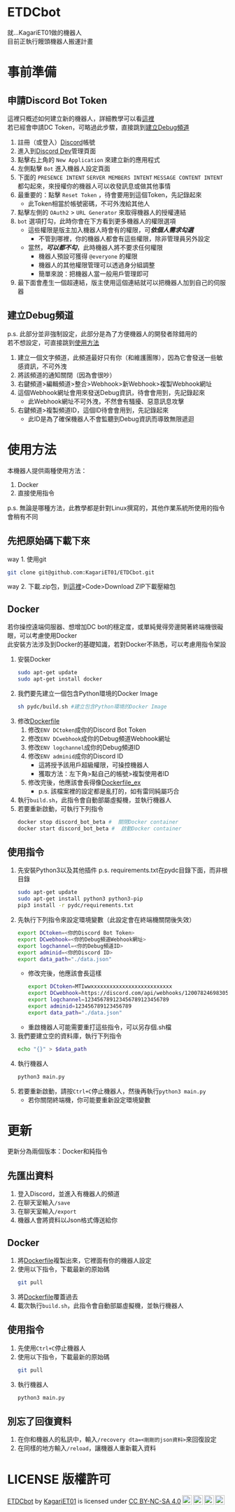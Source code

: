 # ETDCbot

就...KagariET01做的機器人  
目前正執行饅頭機器人搬運計畫  

# 事前準備

## 申請Discord Bot Token

這裡只概述如何建立新的機器人，詳細教學可以看[這裡](https://github.com/KagariET01/DCbot_note)  
若已經會申請DC Token，可略過此步驟，直接跳到[建立Debug頻道](#建立Debug頻道)

1. 註冊（或登入）[Discord][Discord]帳號
1. 進入到[Discord Dev][Discord Dev]管理頁面
1. 點擊右上角的 `New Application` 來建立新的應用程式
1. 左側點擊 `Bot` 進入機器人設定頁面
1. 下面的 `PRESENCE INTENT` `SERVER MEMBERS INTENT` `MESSAGE CONTENT INTENT` 都勾起來，來授權你的機器人可以收發訊息或做其他事情
1. 最重要的：點擊 `Reset Token` ，待會要用到這個Token，先記錄起來
	- 此Token相當於帳號密碼，不可外洩給其他人
1. 點擊左側的 `OAuth2` > `URL Generator` 來取得機器人的授權連結
1. `bot` 選項打勾，此時你會在下方看到更多機器人的權限選項  
	- 這些權限是版主加入機器人時會有的權限，可***依個人需求勾選***
		- 不管到哪裡，你的機器人都會有這些權限，除非管理員另外設定
	- 當然，***可以都不勾***，此時機器人將不要求任何權限
		- 機器人預設可獲得 `@everyone` 的權限
		- 機器人的其他權限管理可以透過身分組調整
		- 簡單來說：把機器人當一般用戶管理即可
1. 最下面會產生一個超連結，版主使用這個連結就可以把機器人加到自己的伺服器

## 建立Debug頻道

p.s. 此部分並非強制設定，此部分是為了方便機器人的開發者除錯用的  
若不想設定，可直接跳到[使用方法](#使用方法)

1. 建立一個文字頻道，此頻道最好只有你（和維護團隊），因為它會發送一些敏感資訊，不可外洩
1. 將該頻道的通知關閉（因為會很吵）
1. 右鍵頻道>編輯頻道>整合>Webhook>新Webhook>複製Webhook網址
1. 這個Webhook網址會用來發送Debug資訊，待會會用到，先記錄起來
	- 此Webhook網址不可外洩，不然會有騷擾、惡意訊息攻擊
1. 右鍵頻道>複製頻道ID，這個ID待會會用到，先記錄起來
	- 此ID是為了確保機器人不會監聽到Debug資訊而導致無限遞迴

# 使用方法

本機器人提供兩種使用方法：

1. Docker
2. 直接使用指令

p.s. 無論是哪種方法，此教學都是針對Linux撰寫的，其他作業系統所使用的指令會稍有不同

## 先把原始碼下載下來

way 1. 使用git
```bash
git clone git@github.com:KagariET01/ETDCbot.git
```
way 2. 下載.zip包，到[這裡][rp]>Code>Download ZIP下載壓縮包

## Docker

若你操控遠端伺服器、想增加DC bot的穩定度，或單純覺得旁邊開著終端機很礙眼，可以考慮使用Docker  
此安裝方法涉及到Docker的基礎知識，若對Docker不熟悉，可以考慮用指令架設  

1. 安裝Docker  
	```bash
	sudo apt-get update
	sudo apt-get install docker
	```
1. 我們要先建立一個包含Python環境的Docker Image
	```bash
	sh pydc/build.sh #建立包含Python環境的Docker Image
	```
1. 修改[Dockerfile][Dockerfile]  
	1. 修改`ENV DCtoken`成你的Discord Bot Token
	1. 修改`ENV DCwebhook`成你的Debug頻道Webhook網址
	1. 修改`ENV logchannel`成你的Debug頻道ID
	1. 修改`ENV adminid`成你的Discord ID
		- 這將授予該用戶超級權限，可操控機器人
		- 獲取方法：左下角>點自己的帳號>複製使用者ID
	1. 修改完後，他應該會長得像[Dockerfile_ex](./Dockerfile_ex)
		- p.s. 該檔案裡的設定都是亂打的，如有雷同純屬巧合
1. 執行`build.sh`，此指令會自動部屬虛擬機，並執行機器人
1. 若要重新啟動，可執行下列指令
	```bash
	docker stop discord_bot_beta #  關閉Docker container
	docker start discord_bot_beta #  啟動Docker container
	```



## 使用指令

1. 先安裝Python3以及其他插件
	p.s. requirements.txt在pydc目錄下面，而非根目錄
	```bash
	sudo apt-get update
	sudo apt-get install python3 python3-pip
	pip3 install -r pydc/requirements.txt
	```
1. 先執行下列指令來設定環境變數（此設定會在終端機關閉後失效）
	```bash
	export DCtoken=<你的Discord Bot Token>
	export DCwebhook=<你的Debug頻道Webhook網址>
	export logchannel=<你的Debug頻道ID>
	export adminid=<你的Discord ID>
	export data_path="./data.json"
	```
	- 修改完後，他應該會長這樣  
		```bash
		export DCtoken=MTIwwxxxxxxxxxxxxxxxxxxxxxxxxxx
		export DCwebhook=https://discord.com/api/webhooks/1200782469830561892/zDexxxxxxxxxxxxxxxxxxxxxx
		export logchannel=123456789123456789123456789
		export adminid=123456789123456789
		export data_path="./data.json"
		```
	- 重啟機器人可能需要重打這些指令，可以另存個.sh檔
1. 我們要建立空的資料庫，執行下列指令
	```bash
	echo "{}" > $data_path
	```
1. 執行機器人
	```bash
	python3 main.py
	```
1. 若要重新啟動，請按`Ctrl+C`停止機器人，然後再執行`python3 main.py`
	- 若你關閉終端機，你可能要重新設定環境變數

# 更新

更新分為兩個版本：Docker和純指令

## 先匯出資料

1. 登入Discord，並進入有機器人的頻道
1. 在聊天室輸入`/save`
1. 在聊天室輸入`/export`
1. 機器人會將資料以Json格式傳送給你

## Docker

1. 將[Dockerfile][Dockerfile]複製出來，它裡面有你的機器人設定
1. 使用以下指令，下載最新的原始碼
	```bash
	git pull
	```
1. 將[Dockerfile][Dockerfile]覆蓋過去
1. 載次執行`build.sh`，此指令會自動部屬虛擬機，並執行機器人

## 使用指令

1. 先使用`Ctrl+C`停止機器人
1. 使用以下指令，下載最新的原始碼
	```bash
	git pull
	```
1. 執行機器人
	```bash
	python3 main.py
	```

## 別忘了回復資料

1. 在你和機器人的私訊中，輸入`/recovery dta=<剛剛的json資料>`來回復設定
1. 在同樣的地方輸入`/reload`，讓機器人重新載入資料

# LICENSE 版權許可

<p xmlns:cc="http://creativecommons.org/ns#" xmlns:dct="http://purl.org/dc/terms/"><a property="dct:title" rel="cc:attributionURL" href="https://github.com/KagariET01/ETDCbot">ETDCbot</a> by <a rel="cc:attributionURL dct:creator" property="cc:attributionName" href="https://kagariet01.github.io/about">KagariET01</a> is licensed under <a href="http://creativecommons.org/licenses/by-nc-sa/4.0/?ref=chooser-v1" target="_blank" rel="license noopener noreferrer" style="display:inline-block;">CC BY-NC-SA 4.0<img style="height:22px!important;margin-left:3px;vertical-align:text-bottom;" src="https://mirrors.creativecommons.org/presskit/icons/cc.svg?ref=chooser-v1"><img style="height:22px!important;margin-left:3px;vertical-align:text-bottom;" src="https://mirrors.creativecommons.org/presskit/icons/by.svg?ref=chooser-v1"><img style="height:22px!important;margin-left:3px;vertical-align:text-bottom;" src="https://mirrors.creativecommons.org/presskit/icons/nc.svg?ref=chooser-v1"><img style="height:22px!important;margin-left:3px;vertical-align:text-bottom;" src="https://mirrors.creativecommons.org/presskit/icons/sa.svg?ref=chooser-v1"></a></p>

[Dockerfile]:./Dockerfile
[Discord]:https://discord.com/register?redirect_to=%2Fdevelopers%2Fapplications
[Discord Dev]:https://discord.com/developers/applications
[rp]:https://github.com/KagariET01/ETDCbot
